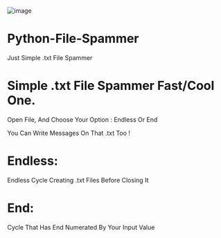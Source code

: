 ![image](https://user-images.githubusercontent.com/114742272/198586213-47c137f2-48e4-44e6-a884-2125599b2e6b.png)

# Python-File-Spammer
Just Simple .txt File Spammer

# Simple .txt File Spammer Fast/Cool One.

Open File, And Choose Your Option : Endless Or End

You Can Write Messages On That .txt Too !

# Endless:

Endless Cycle Creating .txt Files Before Closing It

# End:

Cycle That Has End Numerated By Your Input Value

